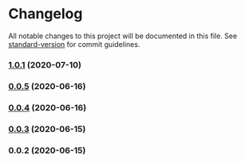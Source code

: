 # Changelog

All notable changes to this project will be documented in this file. See [standard-version](https://github.com/conventional-changelog/standard-version) for commit guidelines.

### [1.0.1](http://github.com///compare/v2.0.34...v1.0.1) (2020-07-10)

### [0.0.5](http://github.com///compare/v0.0.4...v0.0.5) (2020-06-16)

### [0.0.4](http://github.com///compare/v0.0.3...v0.0.4) (2020-06-16)

### [0.0.3](http://github.com///compare/v0.0.2...v0.0.3) (2020-06-15)

### 0.0.2 (2020-06-15)
